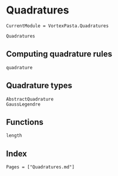 # Quadratures

```@meta
CurrentModule = VortexPasta.Quadratures
```

```@docs
Quadratures
```

## Computing quadrature rules

```@docs
quadrature
```

## Quadrature types

```@docs
AbstractQuadrature
GaussLegendre
```

## Functions

```@docs
length
```

## Index

```@index
Pages = ["Quadratures.md"]
```
